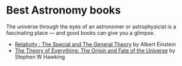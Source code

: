 # Best Astronomy books

The universe through the eyes of an astronomer or astrophysicist is a fascinating place — and good books can give you a glimpse.

* [Relativity : The Special and The General Theory](https://www.goodreads.com/book/show/15852.Relativity?ac=1&from_search=true&qid=9qiLsdrD5B&rank=1) by Albert Einstein
* [The Theory of Everything: The Origin and Fate of the Universe](https://www.goodreads.com/book/show/449573.The_Theory_of_Everything?ac=1&from_search=true&qid=VTtl465k2x&rank=2) by Stephen W Hawking

